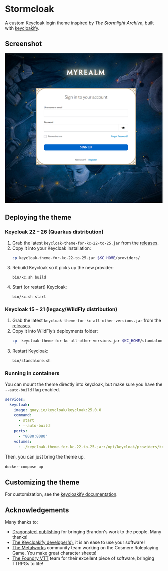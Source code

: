 # Stormcloak

A custom Keycloak login theme inspired by *The Stormlight Archive*, built with [keycloakify](https://docs.keycloakify.dev).


## Screenshot

![Screenshot](Screenshot.png)

## Deploying the theme

### Keycloak 22 – 26 (Quarkus distribution)

1. Grab the latest `keycloak-theme-for-kc-22-to-25.jar` from the [releases](https://github.com/r-neuschulz/stormcloak/releases).  
2. Copy it into your Keycloak installation:  
   ```bash
   cp keycloak-theme-for-kc-22-to-25.jar $KC_HOME/providers/
   ```  
3. Rebuild Keycloak so it picks up the new provider:  
   ```bash
   bin/kc.sh build
   ```  
4. Start (or restart) Keycloak:  
   ```bash
   bin/kc.sh start
   ```  

### Keycloak 15 – 21 (legacy/WildFly distribution)

1. Grab the latest ` keycloak-theme-for-kc-all-other-versions.jar ` from the [releases](https://github.com/r-neuschulz/stormcloak/releases).  
2. Copy it into WildFly’s deployments folder:  
   ```bash
   cp  keycloak-theme-for-kc-all-other-versions.jar $KC_HOME/standalone/deployments/
   ```  
3. Restart Keycloak:  
   ```bash
   bin/standalone.sh
   ```

### Running in containers

You can mount the theme directly into keycloak, but make sure you have the `--auto-build` flag enabled. 

```yaml
services:
  keycloak:
    image: quay.io/keycloak/keycloak:25.0.0
    command:
      - start
      - --auto-build
    ports:
      - "8080:8080"
    volumes:
      - ./keycloak-theme-for-kc-22-to-25.jar:/opt/keycloak/providers/keycloak-theme-for-kc-22-to-25.jar
```

Then, you can just bring the theme up.

```bash
docker-compose up
```


## Customizing the theme

For customization, see the [keycloakify documentation](https://docs.keycloakify.dev/css-customization).

## Acknowledgements

Many thanks to:
- [Dragonsteel publishing](brandonsanderson.com) for bringing Brandon's work to the people. Many thanks!
- [The Keycloakify developer(s)](https://github.com/keycloakify/keycloakify), it is an ease to use your software!
- [The Metalworks](https://github.com/the-metalworks) community team working on the Cosmere Roleplaying Game. You make great character sheets!
- [The Foundry VTT](https://foundryvtt.com/) team for their excellent piece of software, bringing TTRPGs to life! 
